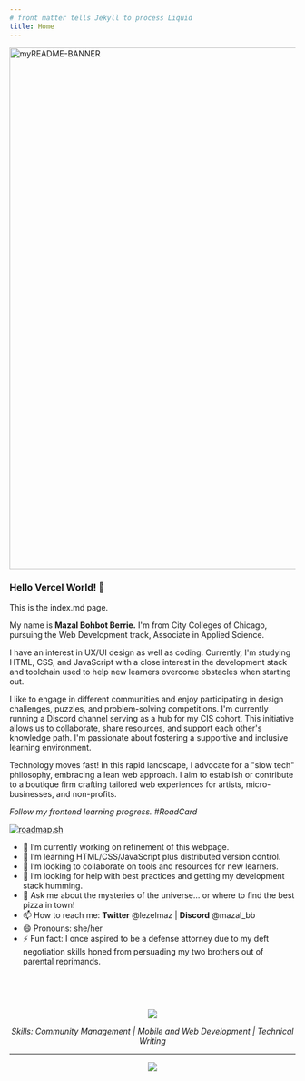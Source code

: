 ```yaml
---
# front matter tells Jekyll to process Liquid
title: Home
---
```

<img width="917" alt="myREADME-BANNER" src="https://github.com/studentiyot/studentiyot/assets/158574576/9bd1426f-27bd-44ad-a58b-7f2dda2a76aa">

### Hello Vercel World! 👋

This is the index.md page.

My name is **Mazal Bohbot Berrie.** I'm from City Colleges of Chicago, pursuing the Web Development track, Associate in Applied Science.

I have an interest in UX/UI design as well as coding. Currently, I'm studying HTML, CSS, and JavaScript with a close interest in the development stack and toolchain used to help new learners overcome obstacles when starting out.

I like to engage in different communities and enjoy participating in design challenges, puzzles, and problem-solving competitions. I'm currently running a Discord channel serving as a hub for my CIS cohort. This initiative allows us to collaborate, share resources, and support each other's knowledge path. I'm passionate about fostering a supportive and inclusive learning environment.

Technology moves fast! In this rapid landscape, I advocate for a "slow tech" philosophy, embracing a lean web approach. I aim to establish or contribute to a boutique firm crafting tailored web experiences for artists, micro-businesses, and non-profits.

<!-- Original roadmap.sh badge (non-updating) -->
<!-- <a href="https://roadmap.sh"><img src="https://api.roadmap.sh/v1-badge/wide/665f7a0cb998f3b3c7a9543f?variant=dark" alt="roadmap.sh"/></a></br> -->

<!-- Second "Original" roadmap.sh badge (non-updating) -->
<!-- [![roadmap.sh](https://roadmap.sh/card/wide/665f7a0cb998f3b3c7a9543f?variant=light&roadmaps=frontend)](https://roadmap.sh) -->


<!-- Figcaption -->
<figcaption><em>Follow my frontend learning progress. #RoadCard</em></figcaption>  

[![roadmap.sh](https://roadmap.sh/card/wide/665f7a0cb998f3b3c7a9543f?v=1)](https://roadmap.sh)


- 🔭 I’m currently working on refinement of this webpage.
- 🌱 I’m learning HTML/CSS/JavaScript plus distributed version control.
- 👯 I’m looking to collaborate on tools and resources for new learners.
- 🤔 I’m looking for help with best practices and getting my development stack humming.
- 💬 Ask me about the mysteries of the universe... or where to find the best pizza in town!
- 📫 How to reach me: **Twitter** @lezelmaz | **Discord** @mazal_bb
- 😄 Pronouns: she/her
- ⚡ Fun fact: I once aspired to be a defense attorney due to my deft negotiation skills honed from persuading my two brothers out of parental reprimands.

<p>&nbsp;</p>
<p>&nbsp;</p>
<p align="center">
  <a href="https://github.com/studentiyot/github-readme-stats">
    <img src="https://github-readme-stats.vercel.app/api?username=studentiyot">
  </a>
</p>

<p align="center">
  <em>Skills: Community Management | Mobile and Web Development | Technical Writing</em>
</p>
<hr>
<p align="center">
  <a href="https://skillicons.dev">
    <img src="https://skillicons.dev/icons?i=html,css,js,figma,bash,git" />
  </a>
</p>


<!-- [![roadmap.sh](https://roadmap.sh/card/wide/665f7a0cb998f3b3c7a9543f?)](https://roadmap.sh) -->



